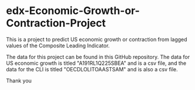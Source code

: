 # edx-Economic-Growth-or-Contraction-Project

This is a project to predict US economic growth or contraction from lagged values of the Composite Leading Indicator.

The data for this project can be found in this GitHub repository. The data for US economic growth is titled "A191RL1Q225SBEA" and is a csv file, and the data for the CLI is titled "OECDLOLITOAASTSAM" and is also a csv file.

Thank you
